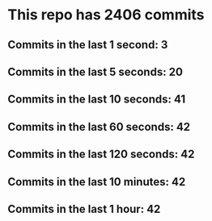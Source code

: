 # This repo has 2406 commits

## Commits in the last 1 second: 3
## Commits in the last 5 seconds: 20
## Commits in the last 10 seconds: 41
## Commits in the last 60 seconds: 42
## Commits in the last 120 seconds: 42
## Commits in the last 10 minutes: 42
## Commits in the last 1 hour: 42
